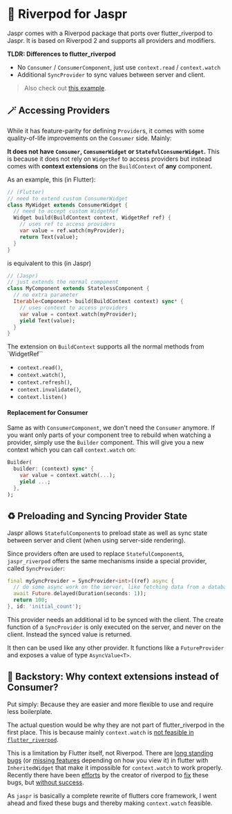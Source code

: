 # 🌊 Riverpod for Jaspr

Jaspr comes with a Riverpod package that ports over flutter_riverpod to Jaspr. It is based
on Riverpod 2 and supports all providers and modifiers.

**TLDR: Differences to flutter_riverpod**

- No `Consumer` / `ConsumerComponent`, just use `context.read` / `context.watch`
- Additional `SyncProvider` to sync values between server and client.

> Also check out [this example](https://github.com/schultek/jaspr/tree/main/examples/riverpod_app).

## 🪄 Accessing Providers

While it has feature-parity for defining `Provider`s, it comes with some quality-of-life improvements
on the `Consumer` side. Mainly:

**It does not have `Comsumer`, `ComsumerWidget` or `StatefulConsumerWidget`.** This is because it
does not rely on `WidgetRef` to access providers but instead comes with **context extensions** on the
`BuildContext` of **any** component.

As an example, this (in Flutter):

```dart
// (Flutter)
// need to extend custom ConsumerWidget
class MyWidget extends ConsumerWidget {
  // need to accept custom WidgetRef
  Widget build(BuildContext context, WidgetRef ref) {
    // uses ref to access providers
    var value = ref.watch(myProvider);
    return Text(value);
  }
}
```

is equivalent to this (in Jaspr)

```dart 
// (Jaspr)
// just extends the normal component
class MyComponent extends StatelessComponent {
  // no extra parameter
  Iterable<Component> build(BuildContext context) sync* {
    // uses context to access providers
    var value = context.watch(myProvider);
    yield Text(value);
  }
}
```

The extension on `BuildContext` supports all the normal methods from `WidgetRef``

- `context.read()`,
- `context.watch()`,
- `context.refresh()`,
- `context.invalidate()`,
- `context.listen()`

#### Replacement for Consumer

Same as with `ConsumerComponent`, we don't need the `Consumer` anymore. If you want only parts of your
component tree to rebuild when watching a provider, simply use the `Builder` component. This will
give you a new context which you can call `context.watch` on:

```dart
Builder(
  builder: (context) sync* {
    var value = context.watch(...);
    yield ...;
  },
);
```

## ♻️ Preloading and Syncing Provider State

Jaspr allows `StatefulComponent`s to preload state as well as sync state between server and client
(when using server-side rendering).

Since providers often are used to replace `StatefulComponent`s, `jaspr_riverpod` offers the same
mechanisms inside a special provider, called `SyncProvider`:

```dart
final mySyncProvider = SyncProvider<int>((ref) async {
  // do some async work on the server, like fetching data from a database
  await Future.delayed(Duration(seconds: 1));
  return 100;
}, id: 'initial_count');
```

This provider needs an additional id to be synced with the client.
The create function of a `SyncProvider` is only executed on the server, and
never on the client. Instead the synced value is returned.

It then can be used like any other provider. It functions like a `FutureProvider` and exposes a
value of type `AsyncValue<T>`.

## 📜 Backstory: Why context extensions instead of Consumer?

Put simply: Because they are easier and more flexible to use and require less boilerplate.

The actual question would be why they are not part of flutter_riverpod in the first place.
This is because mainly `context.watch` is [not feasible in `flutter_riverpod`](https://github.com/rrousselGit/riverpod/issues/134).

This is a limitation by Flutter itself, not Riverpod. There are [long standing bugs](https://github.com/flutter/flutter/issues/62861)
(or [missing features](https://github.com/flutter/flutter/issues/12992) depending on how you view it)
in flutter with `InheritedWidget` that make it impossible for `context.watch` to work properly.
Recently there have been [efforts](https://github.com/flutter/flutter/issues/106549) by the creator
of riverpod to [fix](https://github.com/flutter/flutter/issues/106546) these bugs,
but [without success](https://github.com/flutter/flutter/pull/107112).

As `jaspr` is basically a complete rewrite of flutters core framework, I went ahead and fixed
these bugs and thereby making `context.watch` feasible.